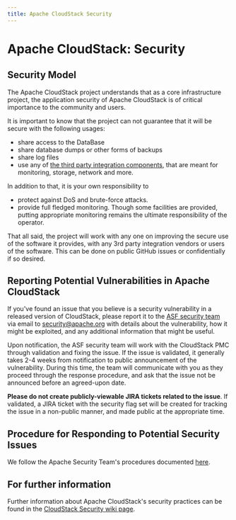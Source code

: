 ```yaml
---
title: Apache CloudStack Security
---
```


<h1>Apache CloudStack: Security</h1>

<h2>Security Model</h2>

The Apache CloudStack project understands that as a core infrastructure project,
the application security of Apache CloudStack is of critical importance to the
community and users.

It is important to know that the project can not guarantee that it will be secure with
the following usages:

- share access to the DataBase
- share database dumps or other forms of backups
- share log files
- use any of [the third party integration components](integrations), that are meant for monitoring, storage, network and more.

In addition to that, it is your own responsibility to

- protect against DoS and brute-force attacks.
- provide full fledged monitoring. Though some facilities are provided, putting appropriate monitoring remains the ultimate responsibility of the operator.

That all said, the project will work with any one on improving the secure
use of the software it provides, with any 3rd party integration
vendors or users of the software. This can be done on public GitHub
issues or confidentially if so desired.

<h2>Reporting Potential Vulnerabilities in Apache CloudStack</h2>

If you've found an issue that you believe is a security vulnerability in a
released version of CloudStack, please report it to the [ASF security
team](https://www.apache.org/security/) via email to
[security@apache.org](mailto:security@apache.org) with details about the
vulnerability, how it might be exploited, and any additional information that
might be useful.

Upon notification, the ASF security team will work with the CloudStack PMC
through validation and fixing the issue. If the issue is validated, it generally
takes 2-4 weeks from notification to public announcement of the vulnerability.
During this time, the team will communicate with you as they proceed through the
response procedure, and ask that the issue not be announced before an
agreed-upon date.

**Please do not create publicly-viewable JIRA tickets related to the issue**. If
validated, a JIRA ticket with the security flag set will be created for tracking
the issue in a non-public manner, and made public at the appropriate time.

<h2>Procedure for Responding to Potential Security Issues</h2>

We follow the Apache Security Team's procedures documented
[here](https://www.apache.org/security/committers.html).

<h2>For further information</h2>

Further information about Apache CloudStack's security practices can be found in
the [CloudStack Security wiki
page](https://cwiki.apache.org/confluence/display/CLOUDSTACK/CloudStack+Security).
